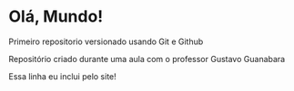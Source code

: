 # Olá, Mundo!
 Primeiro repositorio versionado usando Git e Github

 Repositório criado durante uma aula com o professor Gustavo Guanabara
 
 Essa linha eu inclui pelo site!

